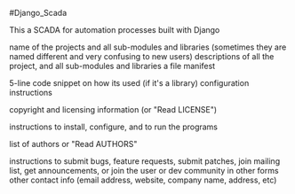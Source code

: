 #Django_Scada


This a SCADA for automation processes built with Django


name of the projects and all sub-modules and libraries (sometimes they are named different and very confusing to new users)
descriptions of all the project, and all sub-modules and libraries
a file manifest


5-line code snippet on how its used (if it's a library)
configuration instructions

copyright and licensing information (or "Read LICENSE")

instructions to install, configure, and to run the programs

list of authors or "Read AUTHORS"

instructions to submit bugs, feature requests, submit patches, join mailing list, get announcements, or join the user or dev community in other forms
other contact info (email address, website, company name, address, etc)


